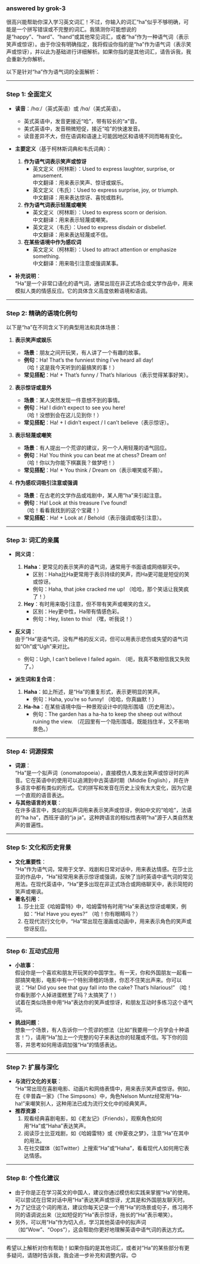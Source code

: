 ### answered by grok-3
很高兴能帮助你深入学习英文词汇！不过，你输入的词汇“ha”似乎不够明确，可能是一个拼写错误或不完整的词汇。我猜测你可能想说的是“happy”、“hard”、“hand”或其他常见词汇，或者“ha”作为一种语气词（表示笑声或惊讶）。由于你没有明确指定，我将假设你指的是“ha”作为语气词（表示笑声或惊讶），并以此为基础进行详细解析。如果你指的是其他词汇，请告诉我，我会重新为你解析。

以下是针对“ha”作为语气词的全面解析：

---

### Step 1: 全面定义
- **读音**：/hɑː/（英式英语）或 /hɑ/（美式英语）。  
  - 英式英语中，发音更接近“哈”，带有较长的“a”音。
  - 美式英语中，发音稍微短促，接近“哈”的快速发音。
  - 读音差异不大，但在语调和语速上可能因地区和语境不同而略有变化。

- **主要定义**（基于柯林斯词典和韦氏词典）：
  1. **作为语气词表示笑声或惊讶**  
     - 英文定义（柯林斯）：Used to express laughter, surprise, or amusement.  
       中文翻译：用来表示笑声、惊讶或娱乐。
     - 英文定义（韦氏）：Used to express surprise, joy, or triumph.  
       中文翻译：用来表达惊讶、喜悦或胜利。
  2. **作为语气词表示轻蔑或嘲笑**  
     - 英文定义（柯林斯）：Used to express scorn or derision.  
       中文翻译：用来表示轻蔑或嘲笑。
     - 英文定义（韦氏）：Used to express disdain or disbelief.  
       中文翻译：用来表达轻蔑或不信。
  3. **在某些语境中作为感叹词**  
     - 英文定义（柯林斯）：Used to attract attention or emphasize something.  
       中文翻译：用来吸引注意或强调某事。

- **补充说明**：  
  “Ha”是一个非常口语化的语气词，通常出现在非正式场合或文学作品中，用来模拟人类的情感反应。它的具体含义高度依赖语境和语调。

---

### Step 2: 精确的语境化例句
以下是“ha”在不同含义下的典型用法和具体场景：

1. **表示笑声或娱乐**  
   - **场景**：朋友之间开玩笑，有人讲了一个有趣的故事。  
   - **例句**：Ha! That’s the funniest thing I’ve heard all day!  
     （哈！这是我今天听到的最搞笑的事！）  
   - **常见搭配**：Ha! + That’s funny / That’s hilarious（表示觉得某事好笑）。

2. **表示惊讶或意外**  
   - **场景**：某人突然发现一件意想不到的事情。  
   - **例句**：Ha! I didn’t expect to see you here!  
     （哈！没想到会在这儿见到你！）  
   - **常见搭配**：Ha! + I didn’t expect / I can’t believe（表示惊讶）。

3. **表示轻蔑或嘲笑**  
   - **场景**：有人提出一个荒谬的建议，另一个人用轻蔑的语气回应。  
   - **例句**：Ha! You think you can beat me at chess? Dream on!  
     （哈！你以为你能下棋赢我？做梦吧！）  
   - **常见搭配**：Ha! + You think / Dream on（表示嘲笑或不屑）。

4. **作为感叹词吸引注意或强调**  
   - **场景**：在古老的文学作品或戏剧中，某人用“ha”来引起注意。  
   - **例句**：Ha! Look at this treasure I’ve found!  
     （哈！看看我找到的这个宝藏！）  
   - **常见搭配**：Ha! + Look at / Behold（表示强调或吸引注意）。

---

### Step 3: 词汇的亲属
- **同义词**：  
  1. **Haha**：更常见的表示笑声的语气词，通常用于书面语或网络聊天中。  
     - 区别：Haha比Ha更常用于表示持续的笑声，而Ha更可能是短促的笑或惊讶。  
     - 例句：Haha, that joke cracked me up! （哈哈，那个笑话让我笑疯了！）
  2. **Hey**：有时用来吸引注意，但不带有笑声或嘲笑的含义。  
     - 区别：Hey更中性，Ha带有情感色彩。  
     - 例句：Hey, listen to this! （嘿，听我说！）

- **反义词**：  
  由于“Ha”是语气词，没有严格的反义词，但可以用表示悲伤或失望的语气词如“Oh”或“Ugh”来对比。  
  - 例句：Ugh, I can’t believe I failed again. （呃，我真不敢相信我又失败了。）

- **派生词和复合词**：  
  1. **Haha**：如上所述，是“Ha”的重复形式，表示更明显的笑声。  
     - 例句：Haha, you’re so funny! （哈哈，你真幽默！）
  2. **Ha-ha**：在某些语境中指一种景观设计中的隐形围墙（历史用法）。  
     - 例句：The garden has a ha-ha to keep the sheep out without ruining the view. （花园里有一个隐形围墙，既能挡住羊，又不影响景色。）

---

### Step 4: 词源探索
- **词源**：  
  “Ha”是一个拟声词（onomatopoeia），直接模仿人类发出笑声或惊讶时的声音。它在英语中的使用可以追溯到中古英语时期（Middle English），并在许多语言中都有类似的形式。它的拼写和发音在历史上没有太大变化，因为它是一个直观的语音表达。
- **与其他语言的关联**：  
  在许多语言中，类似的拟声词用来表示笑声或惊讶，例如中文的“哈哈”，法语的“ha ha”，西班牙语的“ja ja”。这种跨语言的相似性表明“ha”源于人类自然发声的普遍性。

---

### Step 5: 文化和历史背景
- **文化重要性**：  
  “Ha”作为语气词，常用于文学、戏剧和日常对话中，用来表达情感。在莎士比亚的作品中，“Ha”经常用来表示惊讶或强调，反映了当时英语中语气词的常见用法。在现代英语中，“Ha”更多出现在非正式场合或网络聊天中，表示简短的笑声或嘲讽。
- **著名引用**：  
  1. 莎士比亚《哈姆雷特》中，哈姆雷特有时用“Ha”来表达惊讶或嘲笑，例如：“Ha! Have you eyes?” （哈！你有眼睛吗？）  
  2. 在现代流行文化中，“Ha”常出现在漫画或动画中，用来表示角色的笑声或惊讶反应。

---

### Step 6: 互动式应用
- **小故事**：  
  假设你是一个喜欢和朋友开玩笑的中国学生。有一天，你和外国朋友一起看一部搞笑电影，电影中有一个特别滑稽的场景，你忍不住笑出声来。你可以说：“Ha! Did you see that guy fall into the cake? That’s hilarious!” （哈！你看到那个人掉进蛋糕里了吗？太搞笑了！）  
  试着在类似场景中用“Ha”表达你的笑声或惊讶，和朋友互动时多练习这个语气词。

- **挑战问题**：  
  想象一个场景，有人告诉你一个荒谬的想法（比如“我要用一个月学会十种语言！”），请用“Ha”加上一个完整的句子来表达你的轻蔑或不信。写下你的回答，并思考如何用语调加强“Ha”的情感表达。

---

### Step 7: 扩展与深化
- **与流行文化的关联**：  
  “Ha”常出现在喜剧电影、动画片和网络表情中，用来表示笑声或惊讶。例如，在《辛普森一家》（The Simpsons）中，角色Nelson Muntz经常用“Ha-ha!”来嘲笑别人，这种用法已成为流行文化中的经典笑声。
- **推荐资源**：  
  1. 观看经典喜剧电影，如《老友记》（Friends），观察角色如何用“Ha”或“Haha”表达笑声。
  2. 阅读莎士比亚戏剧，如《哈姆雷特》或《仲夏夜之梦》，注意“Ha”在其中的用法。
  3. 在社交媒体（如Twitter）上搜索“Ha”或“Haha”，看看现代人如何用它表达情感。

---

### Step 8: 个性化建议
- 由于你是正在学习英文的中国人，建议你通过模仿和实践来掌握“Ha”的使用。可以尝试在日常对话中用“Ha”表达笑声或惊讶，尤其是和外国朋友聊天时。  
- 为了记住这个词的用法，建议你每天记录一个用“Ha”的场景或句子，练习用不同的语调说出来（比如短促的“Ha”表示惊讶，拖长的“Ha”表示嘲笑）。  
- 另外，可以用“Ha”作为切入点，学习其他英语中的拟声词（如“Wow”、“Oops”），这会帮助你更好地理解英语中语气词的表达方式。

---

希望以上解析对你有帮助！如果你指的是其他词汇，或者对“Ha”的某些部分有更多疑问，请随时告诉我，我会进一步补充和调整内容。😊